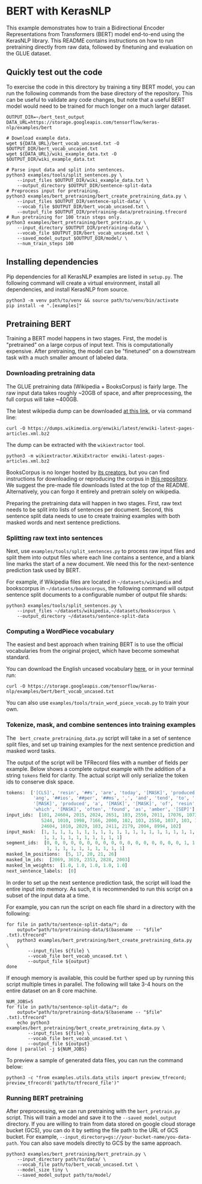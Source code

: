 # BERT with KerasNLP

This example demonstrates how to train a Bidirectional Encoder
Representations from Transformers (BERT) model end-to-end using the KerasNLP
library. This README contains instructions on how to run pretraining directly
from raw data, followed by finetuning and evaluation on the GLUE dataset.

## Quickly test out the code

To exercise the code in this directory by training a tiny BERT model, you can
run the following commands from the base directory of the repository. This can
be useful to validate any code changes, but note that a useful BERT model would
need to be trained for much longer on a much larger dataset.

```shell
OUTPUT_DIR=~/bert_test_output
DATA_URL=https://storage.googleapis.com/tensorflow/keras-nlp/examples/bert

# Download example data.
wget ${DATA_URL}/bert_vocab_uncased.txt -O $OUTPUT_DIR/bert_vocab_uncased.txt
wget ${DATA_URL}/wiki_example_data.txt -O $OUTPUT_DIR/wiki_example_data.txt

# Parse input data and split into sentences.
python3 examples/tools/split_sentences.py \
    --input_files $OUTPUT_DIR/wiki_example_data.txt \
    --output_directory $OUTPUT_DIR/sentence-split-data
# Preprocess input for pretraining.
python3 examples/bert_pretraining/bert_create_pretraining_data.py \
    --input_files $OUTPUT_DIR/sentence-split-data/ \
    --vocab_file $OUTPUT_DIR/bert_vocab_uncased.txt \
    --output_file $OUTPUT_DIR/pretraining-data/pretraining.tfrecord
# Run pretraining for 100 train steps only.
python3 examples/bert_pretraining/bert_pretrain.py \
    --input_directory $OUTPUT_DIR/pretraining-data/ \
    --vocab_file $OUTPUT_DIR/bert_vocab_uncased.txt \
    --saved_model_output $OUTPUT_DIR/model/ \
    --num_train_steps 100
```

## Installing dependencies

Pip dependencies for all KerasNLP examples are listed in `setup.py`. The
following command will create a virtual environment, install all dependencies,
and install KerasNLP from source.

```shell
python3 -m venv path/to/venv && source path/to/venv/bin/activate
pip install -e ".[examples]"
```

## Pretraining BERT

Training a BERT model happens in two stages. First, the model is "pretrained" on
a large corpus of input text. This is computationally expensive. After
pretraining, the model can be "finetuned" on a downstream task with a much
smaller amount of labeled data.

### Downloading pretraining data

The GLUE pretraining data (Wikipedia + BooksCorpus) is fairly large. The raw
input data takes roughly ~20GB of space, and after preprocessing, the full
corpus will take ~400GB.

The latest wikipedia dump can be downloaded
[at this link](https://dumps.wikimedia.org/enwiki/latest/enwiki-latest-pages-articles.xml.bz2),
or via command line:

```shell
curl -O https://dumps.wikimedia.org/enwiki/latest/enwiki-latest-pages-articles.xml.bz2
```
The dump can be extracted with the `wikiextractor` tool.

```shell
python3 -m wikiextractor.WikiExtractor enwiki-latest-pages-articles.xml.bz2
```

BooksCorpus is no longer hosted by
[its creators](https://yknzhu.wixsite.com/mbweb), but you can find instructions
for downloading or reproducing the corpus in
[this repository](https://github.com/soskek/bookcorpus). We suggest the pre-made file
downloads listed at the top of the README. Alternatively, you can forgo it
entirely and pretrain solely on wikipedia.

Preparing the pretraining data will happen in two stages. First, raw text needs
to be split into lists of sentences per document. Second, this sentence split
data needs to use to create training examples with both masked words and
next sentence predictions.

### Splitting raw text into sentences

Next, use `examples/tools/split_sentences.py` to process raw input files and
split them into output files where each line contains a sentence, and a blank
line marks the start of a new document. We need this for the next-sentence
prediction task used by BERT.

For example, if Wikipedia files are located in `~/datasets/wikipedia` and
bookscorpus in `~/datasets/bookscorpus`, the following command will output
sentence split documents to a configurable number of output file shards:

```shell
python3 examples/tools/split_sentences.py \
    --input_files ~/datasets/wikipedia,~/datasets/bookscorpus \
    --output_directory ~/datasets/sentence-split-data
```

### Computing a WordPiece vocabulary

The easiest and best approach when training BERT is to use the official
vocabularies from the original project, which have become somewhat standard.

You can download the English uncased vocabulary
[here](https://storage.googleapis.com/tensorflow/keras-nlp/examples/bert/bert_vocab_uncased.txt),
or in your terminal run:

```shell
curl -O https://storage.googleapis.com/tensorflow/keras-nlp/examples/bert/bert_vocab_uncased.txt
```

You can also use `examples/tools/train_word_piece_vocab.py` to train your own.

### Tokenize, mask, and combine sentences into training examples

The ` bert_create_pretraining_data.py` script will take in a set of sentence split files, and
set up training examples for the next sentence prediction and masked word tasks.

The output of the script will be TFRecord files with a number of fields per
example. Below shows a complete output example with the addition of a string
`tokens` field for clarity. The actual script will only serialize the token ids
to conserve disk space.

```python
tokens:  ['[CLS]', 'resin', '##s', 'are', 'today', '[MASK]', 'produced', 'by', 
          'ang', '##ios', '##per', '##ms', ',', 'and', 'tend', 'to', '[SEP]', 
          '[MASK]', 'produced', 'a', '[MASK]', '[MASK]', 'of', 'resin', ',', 
          'which', '[MASK]', 'often', 'found', 'as', 'amber', '[SEP]']
input_ids:  [101, 24604, 2015, 2024, 2651, 103, 2550, 2011, 17076, 10735, 4842,
             5244, 1010, 1998, 7166, 2000, 102, 103, 2550, 1037, 103, 103, 1997,
             24604, 1010, 2029, 103, 2411, 2179, 2004, 8994, 102]
input_mask:  [1, 1, 1, 1, 1, 1, 1, 1, 1, 1, 1, 1, 1, 1, 1, 1, 1, 1, 1, 1, 1, 1,
              1, 1, 1, 1, 1, 1, 1, 1, 1, 1]
segment_ids:  [0, 0, 0, 0, 0, 0, 0, 0, 0, 0, 0, 0, 0, 0, 0, 0, 0, 1, 1, 1, 1, 1,
               1, 1, 1, 1, 1, 1, 1, 1, 1, 1]
masked_lm_positions:  [5, 17, 20, 21, 26]
masked_lm_ids:  [2069, 3619, 2353, 2828, 2003]
masked_lm_weights:  [1.0, 1.0, 1.0, 1.0, 1.0]
next_sentence_labels:  [0]
```

In order to set up the next sentence prediction task, the script will load the
entire input into memory. As such, it is recommended to run this script on a
subset of the input data at a time.

For example, you can run the script on each file shard in a directory
with the following:

```shell
for file in path/to/sentence-split-data/*; do
    output="path/to/pretraining-data/$(basename -- "$file" .txt).tfrecord"
    python3 examples/bert_pretraining/bert_create_pretraining_data.py \
        --input_files ${file} \
        --vocab_file bert_vocab_uncased.txt \
        --output_file ${output}
done
```

If enough memory is available, this could be further sped up by running this script
multiple times in parallel. The following will take 3-4 hours on the entire dataset
on an 8 core machine.

```shell
NUM_JOBS=5
for file in path/to/sentence-split-data/*; do
    output="path/to/pretraining-data/$(basename -- "$file" .txt).tfrecord"
    echo python3 examples/bert_pretraining/bert_create_pretraining_data.py \
        --input_files ${file} \
        --vocab_file bert_vocab_uncased.txt \
        --output_file ${output}
done | parallel -j ${NUM_JOBS}
```

To preview a sample of generated data files, you can run the command below:

```shell
python3 -c "from examples.utils.data_utils import preview_tfrecord; preview_tfrecord('path/to/tfrecord_file')"
```

### Running BERT pretraining

After preprocessing, we can run pretraining with the `bert_pretrain.py`
script. This will train a model and save it to the `--saved_model_output`
directory. If you are willing to train from data stored on google cloud storage bucket (GCS), you can do it by setting the file path to
the URL of GCS bucket. For example, `--input_directory=gs://your-bucket-name/you-data-path`. You can also save models directly to GCS by the same approach.

```shell
python3 examples/bert_pretraining/bert_pretrain.py \
    --input_directory path/to/data/ \
    --vocab_file path/to/bert_vocab_uncased.txt \
    --model_size tiny \
    --saved_model_output path/to/model/
```
